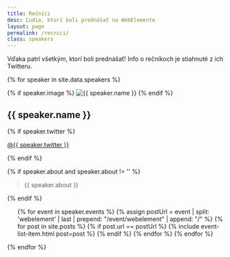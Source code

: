 ```yaml
---
title: Rečníci
desc: Ľudia, ktorí boli prednášať na WebElemente
layout: page
permalink: /recnici/
class: speakers
---
```


Vďaka patrí všetkým, ktorí boli prednášať! Info o rečníkoch je stiahnuté z ich Twitteru.

{% for speaker in site.data.speakers %}
<div class="speaker">

{% if speaker.image %}
    <img src="{{ speaker.image | prepend: site.baseurl }}" alt="{{ speaker.name }}" class="img-circle">
{% endif %}

<h2 id="{{ speaker._id }}">{{ speaker.name }}</h2>

{% if speaker.twitter %}
    <p>
        <a href="https://twitter.com/{{ speaker.twitter }}" title="{{ speaker.name }} - Twitter">@{{ speaker.twitter }}</a>
    </p>
{% endif %}

{% if speaker.about and speaker.about != '' %}
    <blockquote class="text-muted">{{ speaker.about }}</blockquote>
{% endif %}

<ul>
{% for event in speaker.events %}
    {% assign postUrl = event | split: 'webelement' | last | prepend: "/event/webelement" | append: "/" %}
    {% for post in site.posts %}
        {% if post.url == postUrl %}
            {% include event-list-item.html post=post %}
        {% endif %}
    {% endfor %}
{% endfor %}
</ul>

</div>
{% endfor %}